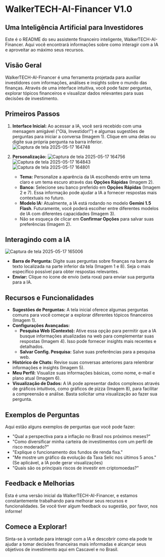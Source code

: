 # WalkerTECH-AI-Financer V1.0

## Uma Inteligência Artificial para Investidores

Este é o README do seu assistente financeiro inteligente, WalkerTECH-AI-Financer. Aqui você encontrará informações sobre como interagir com a IA e aproveitar ao máximo seus recursos.

## Visão Geral

WalkerTECH-AI-Financer é uma ferramenta projetada para auxiliar investidores com informações, análises e insights sobre o mundo das finanças. Através de uma interface intuitiva, você pode fazer perguntas, explorar tópicos financeiros e visualizar dados relevantes para suas decisões de investimento.

## Primeiros Passos

1.  **Interface Inicial:** Ao acessar a IA, você será recebido com uma mensagem amigável ("Olá, Investidor!") e algumas sugestões de perguntas para iniciar a conversa (Imagem 1). Clique em uma delas ou digite sua própria pergunta na barra inferior.
 ![Captura de tela 2025-05-17 164748](https://github.com/user-attachments/assets/5c842f45-2882-4015-bcbf-82bc323250be)


3.  **Personalização:**
   ![Captura de tela 2025-05-17 164756](https://github.com/user-attachments/assets/142c1eb8-cf85-46a1-8b35-0dac0ef53915)
![Captura de tela 2025-05-17 164843](https://github.com/user-attachments/assets/c49e7078-fa48-480d-9639-6cb82578e2ad)
   ![Captura de tela 2025-05-17 164801](https://github.com/user-attachments/assets/6116bc3d-0861-4781-8206-cfefe040bae8)


    * **Tema:** Personalize a aparência da IA escolhendo entre um tema claro e um tema escuro através das **Opções Rápidas** (Imagem 2).
    * **Banco:** Selecione seu banco preferido em **Opções Rápidas** (Imagem 2 e 7). Essa informação pode ajudar a IA a fornecer respostas mais contextuais no futuro.
    * **Modelo IA:** Atualmente, a IA está rodando no modelo **Gemini 1.5 Flash**. Futuramente, você poderá escolher entre diferentes modelos de IA com diferentes capacidades (Imagem 3).
    * Não se esqueça de clicar em **Confirmar Opções** para salvar suas preferências (Imagem 2).

## Interagindo com a IA
![Captura de tela 2025-05-17 165006](https://github.com/user-attachments/assets/35b077f2-37ff-4698-b92b-20d7aa713005)

* **Barra de Pergunta:** Digite suas perguntas sobre finanças na barra de texto localizada na parte inferior da tela (Imagem 1 e 8). Seja o mais específico possível para obter respostas relevantes.
* **Enviar:** Clique no ícone de envio (seta roxa) para enviar sua pergunta para a IA.

## Recursos e Funcionalidades


* **Sugestões de Perguntas:** A tela inicial oferece algumas perguntas comuns para você começar a explorar diferentes tópicos financeiros (Imagem 1).
* **Configurações Avançadas:**
    * **Pesquisa Web (Contexto):** Ative essa opção para permitir que a IA busque informações atualizadas na web para complementar suas respostas (Imagem 4). Isso pode fornecer insights mais recentes e detalhados.
    * **Salvar Config. Pesquisa:** Salve suas preferências para a pesquisa web.
* **Histórico de Chats:** Revise suas conversas anteriores para relembrar informações e insights (Imagem 5).
* **Meu Perfil:** Visualize suas informações básicas, como nome, e-mail e plano atual (Imagem 6).
* **Visualização de Dados:** A IA pode apresentar dados complexos através de gráficos intuitivos, como gráficos de pizza (Imagem 8), para facilitar a compreensão e análise. Basta solicitar uma visualização ao fazer sua pergunta.

## Exemplos de Perguntas

Aqui estão alguns exemplos de perguntas que você pode fazer:

* "Qual a perspectiva para a inflação no Brasil nos próximos meses?"
* "Como diversificar minha carteira de investimentos com um perfil de risco moderado?"
* "Explique o funcionamento dos fundos de renda fixa."
* "Me mostre um gráfico da evolução da Taxa Selic nos últimos 5 anos." (Se aplicável, a IA pode gerar visualizações)
* "Quais são os principais riscos de investir em criptomoedas?"

## Feedback e Melhorias

Esta é uma versão inicial da WalkerTECH-AI-Financer, e estamos constantemente trabalhando para melhorar seus recursos e funcionalidades. Se você tiver algum feedback ou sugestão, por favor, nos informe!

## Comece a Explorar!

Sinta-se à vontade para interagir com a IA e descobrir como ela pode te ajudar a tomar decisões financeiras mais informadas e alcançar seus objetivos de investimento aqui em Cascavel e no Brasil.
